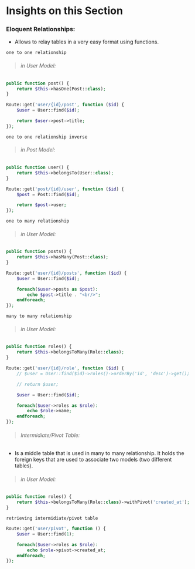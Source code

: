 # Insights on this Section
### Eloquent Relationships:
- Allows to relay tables in a very easy format using functions.

`one to one relationship`
> ###### in User Model:
```php
public function post() {
    return $this->hasOne(Post::class);
}
```
```php
Route::get('user/{id}/post', function ($id) {
    $user = User::find($id);

    return $user->post->title;
});
```
`one to one relationship inverse`
> ###### in Post Model:
```php
public function user() {
    return $this->belongsTo(User::class);
}
```
```php
Route::get('post/{id}/user', function ($id) {
    $post = Post::find($id);

    return $post->user;
});
```
`one to many relationship`
> ###### in User Model:
```php
public function posts() {
    return $this->hasMany(Post::class);
}
```
```php
Route::get('user/{id}/posts', function ($id) {
    $user = User::find($id);

    foreach($user->posts as $post):
        echo $post->title . "<br/>";
    endforeach;
});
```
`many to many relationship`
> ###### in User Model:
```php
public function roles() {
    return $this->belongsToMany(Role::class);
}
```
```php
Route::get('user/{id}/role', function ($id) {
    // $user = User::find($id)->roles()->orderBy('id', 'desc')->get();

    // return $user;

    $user = User::find($id);

    foreach($user->roles as $role):
        echo $role->name;
    endforeach;
});
```
> ###### Intermidiate/Pivot Table:
- Is a middle table that is used in many to many relationship. It holds the foreign keys that are used to associate two models (two different tables).
> ###### in User Model:
```php
public function roles() {
    return $this->belongsToMany(Role::class)->withPivot('created_at');
}
```
`retrieving intermidiate/pivot table`
```php
Route::get('user/pivot', function () {
    $user = User::find(1);

    foreach($user->roles as $role):
        echo $role->pivot->created_at;
    endforeach;
});
```
